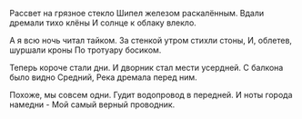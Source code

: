 Рассвет на грязное стекло
Шипел железом раскалённым.
Вдали дремали тихо клёны
И солнце к облаку влекло.

А я всю ночь читал тайком.
За стенкой утром стихли стоны,
И, облетев, шуршали кроны
По тротуару босиком.

Теперь короче стали дни.
И дворник стал мести усердней.
С балкона было видно Средний,
Река дремала перед ним.

Похоже, мы совсем одни.
Гудит водопровод в передней.
И ноты города намедни -
Мой самый верный проводник.